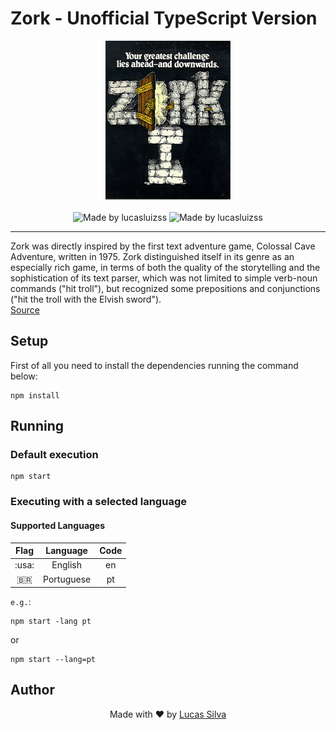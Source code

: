 # Zork - Unofficial TypeScript Version

<div align="center">
	<img alt="Made by lucasluizss" src=".github/assets/images/zork-logo.jpeg" width="200" />
</div>
<br>
<div align="center">
	<img alt="Made by lucasluizss" src="https://img.shields.io/badge/made%20by-lucasluizss-%2304D361" width="120" />
	<img alt="Made by lucasluizss" src="https://img.shields.io/github/license/lucasluizss/zork-ts" width="120" />
</div>
<hr>

Zork was directly inspired by the first text adventure game, Colossal Cave Adventure, written in 1975. Zork distinguished itself in its genre as an especially rich game, in terms of both the quality of the storytelling and the sophistication of its text parser, which was not limited to simple verb-noun commands ("hit troll"), but recognized some prepositions and conjunctions ("hit the troll with the Elvish sword"). \
[Source](https://en.wikipedia.org/wiki/Zork)

## Setup

First of all you need to install the dependencies running the command below:

```shell
npm install
```

## Running

### Default execution

```shell
npm start
```

### Executing with a selected language

#### Supported Languages

|   Flag   |  Language  | Code |
| :------: | :--------: | :--: |
|  :usa:   |  English   |  en  |
| :brazil: | Portuguese |  pt  |

`e.g.`:

```shell
npm start -lang pt
```

or

```shell
npm start --lang=pt
```

## Author

<p align="center">
	Made with ♥ by <a href="https://www.linkedin.com/in/lucasluizss/" target="_blank">Lucas Silva</a>
</p>
